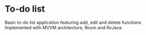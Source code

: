 # To-do list

Basic to-do list application featuring add, edit and delete functions <br>
Implemented with MVVM architecture, Room and RxJava.

